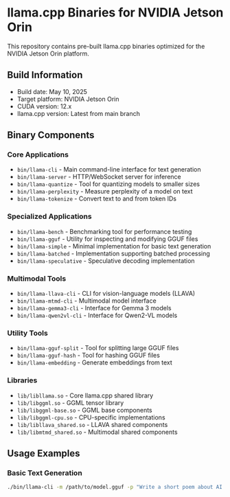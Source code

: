 # llama.cpp Binaries for NVIDIA Jetson Orin

This repository contains pre-built llama.cpp binaries optimized for the NVIDIA Jetson Orin platform.

## Build Information
- Build date: May 10, 2025
- Target platform: NVIDIA Jetson Orin
- CUDA version: 12.x
- llama.cpp version: Latest from main branch

## Binary Components

### Core Applications
- `bin/llama-cli` - Main command-line interface for text generation
- `bin/llama-server` - HTTP/WebSocket server for inference
- `bin/llama-quantize` - Tool for quantizing models to smaller sizes
- `bin/llama-perplexity` - Measure perplexity of a model on text
- `bin/llama-tokenize` - Convert text to and from token IDs

### Specialized Applications
- `bin/llama-bench` - Benchmarking tool for performance testing
- `bin/llama-gguf` - Utility for inspecting and modifying GGUF files
- `bin/llama-simple` - Minimal implementation for basic text generation
- `bin/llama-batched` - Implementation supporting batched processing
- `bin/llama-speculative` - Speculative decoding implementation

### Multimodal Tools
- `bin/llama-llava-cli` - CLI for vision-language models (LLAVA)
- `bin/llama-mtmd-cli` - Multimodal model interface
- `bin/llama-gemma3-cli` - Interface for Gemma 3 models
- `bin/llama-qwen2vl-cli` - Interface for Qwen2-VL models

### Utility Tools
- `bin/llama-gguf-split` - Tool for splitting large GGUF files
- `bin/llama-gguf-hash` - Tool for hashing GGUF files
- `bin/llama-embedding` - Generate embeddings from text

### Libraries
- `lib/libllama.so` - Core llama.cpp shared library
- `lib/libggml.so` - GGML tensor library
- `lib/libggml-base.so` - GGML base components
- `lib/libggml-cpu.so` - CPU-specific implementations
- `lib/libllava_shared.so` - LLAVA shared components
- `lib/libmtmd_shared.so` - Multimodal shared components

## Usage Examples

### Basic Text Generation
```bash
./bin/llama-cli -m /path/to/model.gguf -p "Write a short poem about AI:" -n 200

